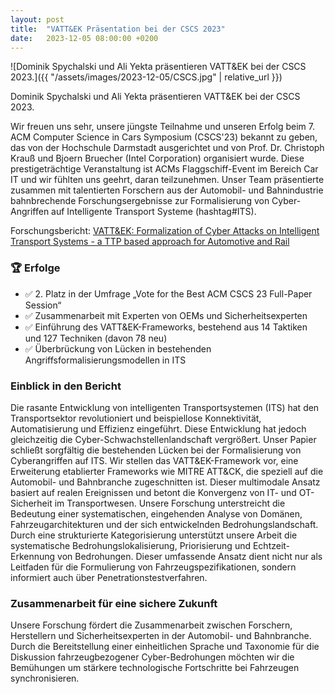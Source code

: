 ```yaml
---
layout: post
title:  "VATT&EK Präsentation bei der CSCS 2023"
date:   2023-12-05 08:00:00 +0200
---
```



![Dominik Spychalski und Ali Yekta präsentieren VATT&EK bei der CSCS 2023.]({{ "/assets/images/2023-12-05/CSCS.jpg" | relative_url }})

Dominik Spychalski und Ali Yekta präsentieren VATT&EK bei der CSCS 2023.

<!--more-->

Wir freuen uns sehr, unsere jüngste Teilnahme und unseren Erfolg beim 7. ACM Computer Science in Cars Symposium (CSCS'23) bekannt zu geben, das von der Hochschule Darmstadt ausgerichtet und von Prof. Dr. Christoph Krauß und Bjoern Bruecher (Intel Corporation) organisiert wurde.
Diese prestigeträchtige Veranstaltung ist ACMs Flaggschiff-Event im Bereich Car IT und wir fühlten uns geehrt, daran teilzunehmen.
Unser Team präsentierte zusammen mit talentierten Forschern aus der Automobil- und Bahnindustrie bahnbrechende Forschungsergebnisse zur Formalisierung von Cyber-Angriffen auf Intelligente Transport Systeme (hashtag#ITS).

Forschungsbericht: [VATT&EK: Formalization of Cyber Attacks on Intelligent Transport Systems - a TTP based approach for Automotive and Rail](http://doi.org/10.1145/3631204.3631867)

### 🏆 Erfolge
- ✅ 2. Platz in der Umfrage „Vote for the Best ACM CSCS 23 Full-Paper Session“
- ✅ Zusammenarbeit mit Experten von OEMs und Sicherheitsexperten
- ✅ Einführung des VATT&EK-Frameworks, bestehend aus 14 Taktiken und 127 Techniken (davon 78 neu)
- ✅ Überbrückung von Lücken in bestehenden Angriffsformalisierungsmodellen in ITS

### Einblick in den Bericht
Die rasante Entwicklung von intelligenten Transportsystemen (ITS) hat den Transportsektor revolutioniert und beispiellose Konnektivität, Automatisierung und Effizienz eingeführt. Diese Entwicklung hat jedoch gleichzeitig die Cyber-Schwachstellenlandschaft vergrößert. Unser Papier schließt sorgfältig die bestehenden Lücken bei der Formalisierung von Cyberangriffen auf ITS. Wir stellen das VATT&EK-Framework vor, eine Erweiterung etablierter Frameworks wie MITRE ATT&CK, die speziell auf die Automobil- und Bahnbranche zugeschnitten ist. Dieser multimodale Ansatz basiert auf realen Ereignissen und betont die Konvergenz von IT- und OT-Sicherheit im Transportwesen. Unsere Forschung unterstreicht die Bedeutung einer systematischen, eingehenden Analyse von Domänen, Fahrzeugarchitekturen und der sich entwickelnden Bedrohungslandschaft. Durch eine strukturierte Kategorisierung unterstützt unsere Arbeit die systematische Bedrohungslokalisierung, Priorisierung und Echtzeit-Erkennung von Bedrohungen. Dieser umfassende Ansatz dient nicht nur als Leitfaden für die Formulierung von Fahrzeugspezifikationen, sondern informiert auch über Penetrationstestverfahren.

### Zusammenarbeit für eine sichere Zukunft
Unsere Forschung fördert die Zusammenarbeit zwischen Forschern, Herstellern und Sicherheitsexperten in der Automobil- und Bahnbranche.
Durch die Bereitstellung einer einheitlichen Sprache und Taxonomie für die Diskussion fahrzeugbezogener Cyber-Bedrohungen möchten wir die Bemühungen um stärkere technologische Fortschritte bei Fahrzeugen synchronisieren.